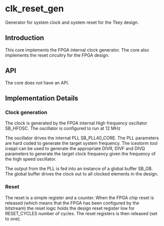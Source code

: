 # clk_reset_gen
Generator for system clock and system reset for the Tkey design.


## Introduction
This core implements the FPGA internal clock generator. The core also
implements the reset circuitry for the FPGA design.


## API
The core does not have an API.


## Implementation Details
### Clock generation
The clock is generated by the FPGA internal High frequency oscillator
SB_HFOSC. The oscillator is configured to run at 12 MHz

The oscillator drives the internal PLL SB_PLL40_CORE. The PLL
parameters are hard coded to generate the target system frequency. The
icestorm tool iceppl can be used to generate the appropriate DIVR,
DIVF and DIVQ parameters to generate the target clock frequency given
the frequency of the high speed oscillator.

The output from the PLL is fed into an instance of a global buffer
SB_GB. The global buffer drives the clock out to all clocked elements
in the design.


### Reset
The reset is a simple register and a counter. When the FPGA chip reset
is released (which means that the FPGA has been configured by the
bitstream) the reset logic holds the design reset register low for
RESET_CYCLES number of cycles. The reset registers is then released
(set to one).
